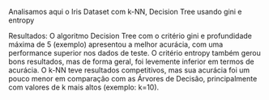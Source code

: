 Analisamos aqui o Iris Dataset com k-NN, Decision Tree usando gini e entropy

Resultados:
O algoritmo Decision Tree com o critério gini e profundidade máxima de 5 (exemplo) apresentou a melhor acurácia, com uma performance superior nos dados de teste.
O critério entropy também gerou bons resultados, mas de forma geral, foi levemente inferior em termos de acurácia.
O k-NN teve resultados competitivos, mas sua acurácia foi um pouco menor em comparação com as Árvores de Decisão, principalmente com valores de k mais altos (exemplo: k=10).
